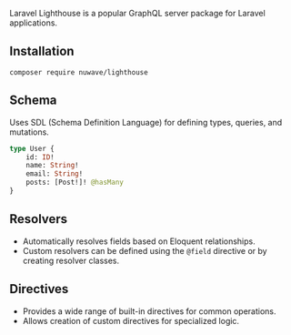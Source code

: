 Laravel Lighthouse is a popular GraphQL server package for Laravel applications.

## Installation
`composer require nuwave/lighthouse`

## Schema
Uses SDL (Schema Definition Language) for defining types, queries, and mutations.
```graphql
type User {
    id: ID!
    name: String!
    email: String!
    posts: [Post!]! @hasMany
}
```

## Resolvers
- Automatically resolves fields based on Eloquent relationships.
- Custom resolvers can be defined using the `@field` directive or by creating resolver classes.

## Directives
- Provides a wide range of built-in directives for common operations.
- Allows creation of custom directives for specialized logic.
